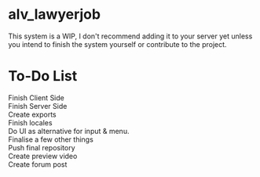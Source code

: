 # alv_lawyerjob

This system is a WIP, I don't recommend adding it to your server yet unless you intend to finish the system yourself or contribute to the project. 

# To-Do List
<p>
Finish Client Side<br>
Finish Server Side<br>
Create exports<br>
Finish locales<br>
Do UI as alternative for input & menu. <br>
Finalise a few other things<br>
Push final repository<br>
Create preview video<br>
Create forum post<br>
</p>
